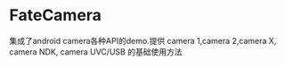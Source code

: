 # FateCamera
集成了android camera各种API的demo.提供 camera 1,camera 2,camera X, camera NDK, camera UVC/USB 的基础使用方法
